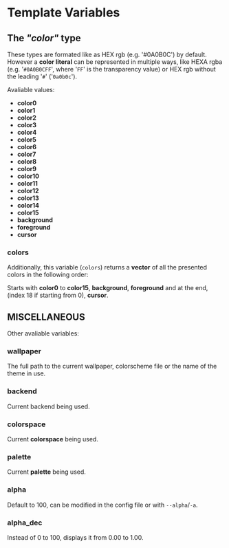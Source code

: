 # Template Variables

## The _"color"_ type
These types are formated like as HEX rgb (e.g. '#0A0B0C') by default. However a
**color literal** can be represented in multiple ways, like HEXA rgba (e.g.
'`#0A0B0CFF`', where '`FF`' is the transparency value) or HEX rgb without the
leading '`#`' ('`0a0b0c`').

Avaliable values:

- **color0**
- **color1**
- **color2**
- **color3**
- **color4**
- **color5**
- **color6**
- **color7**
- **color8**
- **color9**
- **color10**
- **color11**
- **color12**
- **color13**
- **color14**
- **color15**
- **background**
- **foreground**
- **cursor**


### **colors**

Additionally, this variable (`colors`) returns a **vector** of all the presented colors in the following order:

Starts with **color0** to **color15**, **background**, **foreground** and at the end, (index 18 if starting from 0), **cursor**.


## MISCELLANEOUS
Other avaliable variables:

### wallpaper
The full path to the current wallpaper, colorscheme file or the name of the theme in use.

### backend
Current backend being used.

### colorspace
Current **colorspace** being used.

### palette
Current **palette** being used.

### alpha
Default to 100, can be modified in the config file or with `--alpha`/`-a`.

### alpha_dec
Instead of 0 to 100, displays it from 0.00 to 1.00.

